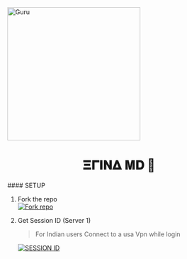 <img alt="Guru" height="300" src="https://telegra.ph/file/f5df23b95866112276093.jpg">

<h1 align="center">𝚵𝚪𝚰𝚴𝚫 𝚳𝐃 🌻</h1>
#### SETUP

1. Fork the repo
    <br>
<a href='https://github.com/yuito-xr/erina-md/fork' target="_blank"><img alt='Fork repo' src='https://img.shields.io/badge/Fork Repo-100000?style=for-the-badge&logo=scan&logoColor=white&labelColor=black&color=black'/></a>



2. Get Session ID (Server 1)
   > For Indian users Connect to a usa Vpn while login
    
     <a href='https://erina-session.onrender.com' target="_blank"><img alt='SESSION ID' src='https://img.shields.io/badge/Session_id-100000?style=for-the-badge&logo=scan&logoColor=white&labelColor=black&color=black'/></a>
